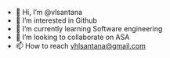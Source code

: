 - 👋 Hi, I’m @vlsantana
- 👀 I’m interested in Github
- 🌱 I’m currently learning Software engineering
- 💞️ I’m looking to collaborate on ASA
- 📫 How to reach vhlsantana@gmail.com

<!---
vlsantana/vlsantana is a ✨ special ✨ repository because its `README.md` (this file) appears on your GitHub profile.
You can click the Preview link to take a look at your changes.
--->
